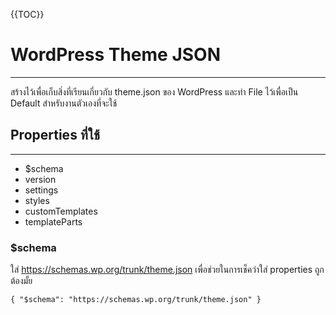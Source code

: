 {{TOC}}
# WordPress Theme JSON
---
สร้างไว้เพื่อเก็บสิ่งที่เรียนเกี่ยวกับ theme.json ของ WordPress และทำ File ไว้เพื่อเป็น Default สำหรับงานตัวเองที่จะใช้

## Properties ที่ใช้
---
- $schema
- version
- settings
- styles
- customTemplates
- templateParts

### $schema
ใส่ https://schemas.wp.org/trunk/theme.json เพื่อช่วยในการเช็คว่าใส่ properties ถูกต้องมั้ย

`{
	"$schema": "https://schemas.wp.org/trunk/theme.json"
}`